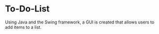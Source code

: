 # To-Do-List
Using Java and the Swing framework, a GUI is created that allows users to add items to a list.
